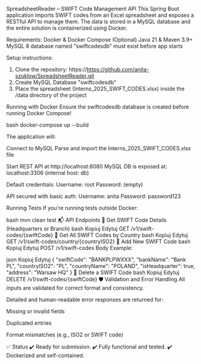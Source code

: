 SpreadsheetReader – SWIFT Code Management API
This Spring Boot application imports SWIFT codes from an Excel spreadsheet and exposes a RESTful API to manage them. 
The data is stored in a MySQL database and the entire solution is containerized using Docker.

Requirements:
Docker & Docker Compose
(Optional) Java 21 & Maven 3.9+
MySQL 8 database named "swiftcodesdb" must exist before app starts

Setup instructions:
1. Clone the repository: https://https://github.com/anita-szuklow/SpreadsheetReader.git
2. Create MySQL Database "swiftcodesdb"
3. Place the spreadsheet (Interns_2025_SWIFT_CODES.xlsx) inside the /data directory of the project

Running with Docker
Ensure the swiftcodesdb database is created before running Docker Compose!

bash
docker-compose up --build

The application will:

Connect to MySQL
Parse and import the Interns_2025_SWIFT_CODES.xlsx file

Start REST API at http://localhost:8080
MySQL DB is exposed at: localhost:3306 (internal host: db)

Default credentials:
Username: root
Password: (empty)

API secured with basic auth:
Username: anita
Password: password123

Running Tests
If you're running tests outside Docker:

bash
mvn clean test
📬 API Endpoints
🔹 Get SWIFT Code Details (Headquarters or Branch)
bash
Kopiuj
Edytuj
GET /v1/swift-codes/{swiftCode}
🔹 Get All SWIFT Codes by Country
bash
Kopiuj
Edytuj
GET /v1/swift-codes/country/{countryISO2}
🔹 Add New SWIFT Code
bash
Kopiuj
Edytuj
POST /v1/swift-codes
Body Example:

json
Kopiuj
Edytuj
{
  "swiftCode": "BANKPLPWXXX",
  "bankName": "Bank PL",
  "countryISO2": "PL",
  "countryName": "POLAND",
  "isHeadquarter": true,
  "address": "Warsaw HQ"
}
🔹 Delete a SWIFT Code
bash
Kopiuj
Edytuj
DELETE /v1/swift-codes/{swiftCode}
🛡️ Validation and Error Handling
All inputs are validated for correct format and consistency.

Detailed and human-readable error responses are returned for:

Missing or invalid fields

Duplicated entries

Format mismatches (e.g., ISO2 or SWIFT code)

✅ Status
✔️ Ready for submission.
✔️ Fully functional and tested.
✔️ Dockerized and self-contained.

